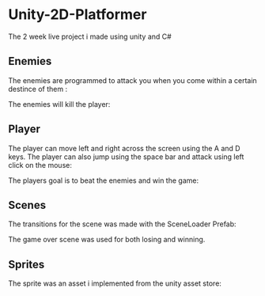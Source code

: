 # Unity-2D-Platformer
The 2 week live project i made using unity and C#

## Enemies
The enemies are programmed to attack you when you come within a certain destince of them :

The enemies will kill the player:

## Player
The player can move left and right across the screen using the A and D keys. The player can also jump using the space bar and attack using left click on the mouse:

The players goal is to beat the enemies and win the game:


## Scenes
The transitions for the scene was made with the SceneLoader Prefab:

The game over scene was used for both losing and winning.

## Sprites
The sprite was an asset i implemented from the unity asset store:


